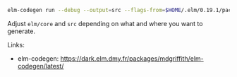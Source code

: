 ```bash
elm-codegen run --debug --output=src --flags-from=$HOME/.elm/0.19.1/packages/elm/core/1.0.5/docs.json
```
Adjust `elm/core` and `src` depending on what and where you want to generate.

Links:
  - elm-codegen: https://dark.elm.dmy.fr/packages/mdgriffith/elm-codegen/latest/

